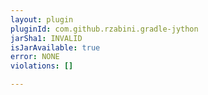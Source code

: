 ```yaml
---
layout: plugin
pluginId: com.github.rzabini.gradle-jython
jarSha1: INVALID
isJarAvailable: true
error: NONE
violations: []

---
```

